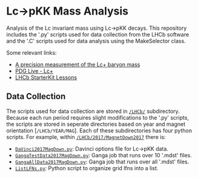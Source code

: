# Lc->pKK Mass Analysis
Analysis of the Lc invariant mass using Lc->pKK decays. This repository includes the '.py' scripts used for data collection from the LHCb software and the '.C' scripts used for data analysis using the MakeSelector class.

Some relevant links: 
 * [A precision measurement of the Lc+ baryon mass](https://inspirehep.net/literature/686570 "Lc+ measurement")
 * [PDG Live - Lc+](https://pdglive.lbl.gov/Particle.action?init=0&node=S033&home=BXXX040 "Lc+ PDG")
 * [LHCb StarterKit Lessons](https://lhcb.github.io/starterkit-lessons/ "lhcb starterkit")

## Data Collection
The scripts used for data collection are stored in [`/LHCb/`](https://github.com/uc-lhcb/Lc2pKK/tree/master/LHCb) subdirectory. Because each run period requires slight modifications to the '.py' scripts, the scripts are stored in seperate directories based on year and magnet orientation [`/LHCb/YEAR/MAG`]. Each of these subdirectories has four python scripts. For example, within [`/LHCb/2017/MagnetDown2017`](https://github.com/uc-lhcb/Lc2pKK/tree/master/LHCb/2017/MagnetDown2017) there is:

 * [`DaVinci2017MagDown.py`](https://github.com/uc-lhcb/Lc2pKK/blob/master/LHCb/2017/MagnetDown2017/DaVinci2017MagDown.py): Davinci options file for Lc->pKK data.
 * [`GangaTestData2017MagDown.py`](https://github.com/uc-lhcb/Lc2pKK/blob/master/LHCb/2017/MagnetDown2017/GangaTestData2017MagDown.py): Ganga job that runs over 10 '.mdst' files.
 * [`GangaAllData2017MagDown.py`](https://github.com/uc-lhcb/Lc2pKK/blob/master/LHCb/2017/MagnetDown2017/GangaAllData2017MagDown.py): Ganga job that runs over all '.mdst' files.
 * [`ListLFNs.py`](https://github.com/uc-lhcb/Lc2pKK/blob/master/LHCb/2017/MagnetDown2017/ListLFNs.py): Python script to organize grid lfns into a list.


